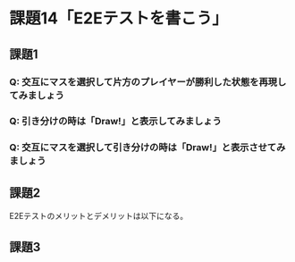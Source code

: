 # 課題14「E2Eテストを書こう」

<!-- START doctoc -->
<!-- END doctoc -->

## 課題1

### Q: 交互にマスを選択して片方のプレイヤーが勝利した状態を再現してみましょう

### Q: 引き分けの時は「Draw!」と表示してみましょう

### Q: 交互にマスを選択して引き分けの時は「Draw!」と表示させてみましょう

## 課題2

E2Eテストのメリットとデメリットは以下になる。

## 課題3


